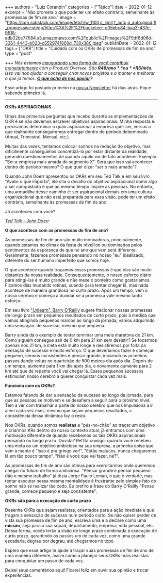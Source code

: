 +++
authors = "Luiz Corandin"
categories = ["Tático"]
date = 2022-01-12
excerpt = "Não prometa o que pode ter um efeito contrário, semelhante às promessas de fim de ano."
image = "https://cdn.substack.com/image/fetch/w_1100,c_limit,f_auto,q_auto:good,fl_progressive:steep/https%3A%2F%2Fbucketeer-e05bbc84-baa3-437e-9518-adb32be77984.s3.amazonaws.com%2Fpublic%2Fimages%2F9df8d06d-3361-4443-b023-c6529741808d_730x380.jpeg"
publishDate = 2022-01-12
tags = ["OKR"]
title = "Cuidado com os OKRs de promessas de fim de ano"
type = "post"

+++
_Nós estamos_ [_inaugurando uma forma de você contribuir monetariamente_](https://productoversee.com/apoie/?utm_source=ProductOversee&utm_medium=linkArtigo&utm_campaign=linkArtigoPublicado) _com o Product Oversee. São **R$48/ano** ou **R$5/mês**. Isso vai nos ajudar a conseguir criar novos projetos e a manter e melhorar o que já temos._ [**_O que acha de nos apoiar_**](https://productoversee.com/apoie/?utm_source=ProductOversee&utm_medium=linkArtigo&utm_campaign=linkArtigoPublicado)**_?_**

Esse artigo foi postado primeiro na [nossa Newsletter](https://productoversee.com/newsletter/) há dias atrás. Fique sabendo primeiro lá.

***

**OKRs ASPIRACIONAIS**

Umas das primeiras perguntas que recebo durante as implementações de OKR é se não devemos escrever objetivos aspiracionais. Minha resposta é: precisamos determinar o quão aspiracional a empresa quer ser, versus o que realmente conseguiremos entregar dentro do período determinado (Anual, Trimestral, Mensal, etc.).

Muitas das vezes, tentamos colocar sonhos na redação do objetivo, mas dificilmente conseguimos concretizá-lo por estar distante da realidade, gerando questionamentos de quando aquilo vai de fato acontecer. Exemplo: "Ser a empresa mais amada do segmento X". Será que isso vai acontecer dentro do período mesmo? O que quer dizer "ser o mais amado"?

Quando John Doerr apresentou os OKRs em seu Ted Talk e em seu livro "Avalie o que importa", ele cita o desafio do objetivo aspiracional como algo a ser conquistado e que ao mesmo tempo inspire as pessoas. No entanto, uma armadilha desse caminho é: ser aspiracional demais em uma cultura organizacional que não está preparada para essa visão, pode ter um efeito contrário, semelhante às promessas de fim de ano.

Já aconteceu com você?

[_Ted Talk - John Doerr_](https://www.ted.com/talks/john_doerr_why_the_secret_to_success_is_setting_the_right_goals?language=pt-br)

**O que acontece com as promessas de fim de ano?**

As promessas de fim de ano são muito motivadoras, principalmente, quando estamos no clímax da festa de réveillon ou dominados pelos sentimentos de esperança de que no ano que vem será diferente. Geralmente, fazemos promessas pensando no nosso "eu" idealizado, diferente do ser humano imperfeito que somos hoje.

O que acontece quando traçamos essas promessas é que elas são muito distantes da nossa realidade. Consequentemente, o nosso esforço diário para atingi-las é muito grande e não mexe o ponteiro como gostaríamos. Ficamos dias mudando rotinas, suando para tentar chegar lá, mas nada acontece de maneira grandiosa no curto prazo. Após um tempo, vem o nosso cérebro e começa a duvidar se a promessa vale mesmo tanto esforço.

Em seu livro ["Unlearn", Barry O'Reilly](https://www.amazon.com.br/Unlearn-Success-Achieve-Extraordinary-Results/dp/1260143015) sugere fracionar nossas promessas de longo prazo em pequenos resultados de curto prazo, pois à medida que vamos atingindo pequenos marcos ao longo da jornada, vamos adquirindo uma sensação  de sucesso, mesmo que pequena.

Barry ainda dá o exemplo de tentar terminar uma meia maratona de 21 km. Como alguém consegue sair de 0 km para 21 km sem desistir? Se focarmos apenas nos 21 km, a meta está muito longe e desistiremos por falta da sensação de sucesso e muito esforço. O que deveríamos fazer é começar pequeno, sermos consistentes e pensar grande, iniciando os primeiros passos dando voltas no quarteirão de 500 metros dia após dia. Depois de um tempo, aumente para 1 km dia após dia, e novamente aumente para 2 km até que de repente você vai chegar lá. Esses pequenos sucessos estimulam nosso cérebro a querer conquistar cada vez mais.

**Funciona com os OKRs?**

Estamos falando de dar a sensação de sucesso ao longo da jornada, para que as pessoas se motivem e se desafiem a seguir para o próximo nível. Tem a ver com trabalhar a parte do nosso cérebro que nos impulsiona a ir além cada vez mais, mesmo que sejam pequenos resultados, a consistência dessa dinâmica faz o resto.

Nos OKRs, quando somos **realistas** e "pés-no-chão" ao traçar um objetivo e criarmos KRs dentro do nosso contexto atual, já entramos com uma motivação diferente de quando recebemos os tais OKRs aspiracionais pensando no longo prazo. Duvida? Reflita comigo: quando você recebeu uma meta ou um objetivo ambicioso na sua empresa, a primeira coisa que vem à mente é "Isso é pra gringo ver!", "Estão malucos, nunca chegaremos lá em tão pouco tempo", "Não é você que vai fazer, né?".

As promessas de fim de ano são ótimas para exercitarmos onde queremos chegar no futuro de forma ambiciosa. "Pensar grande e pensar pequeno dão o mesmo trabalho" já dizia Jorge Paulo Leman, o que é verdade, mas tentar executar nessa mesma mentalidade é frustrante pelo simples fato do sonho não se realizar tão cedo. Eu prefiro a frase do Barry O'Reilly "Pense grande, comece pequeno e seja consistente".

**OKRs são para a execução de curto prazo**

Desenhe OKRs que sejam realistas, orientados para a ação imediata e que tragam a sensação de sucesso num período curto. Se não quiser perder de vista sua promessa de fim de ano, escreva uma e a declare como uma **missão**, seja para a sua squad, departamento, empresa, vida pessoal, etc. Dessa forma, vocês terão a visão de longo prazo combinada á execução de curto prazo, garantindo os passos um de cada vez, como uma grande escadaria, degrau por degrau, até chegarmos no topo.

Espero que esse artigo te ajude a traçar suas promessas de fim de ano de uma maneira diferente, assim como a planejar seus OKRs mais realistas para conquistar um passo de cada vez.

Deixei seus comentários aqui! Ficarei feliz em ouvir sua opinião e trocar experiências.